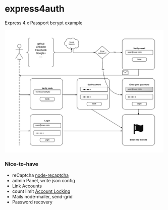 express4auth
============

Express 4.x Passport bcrypt example

![Auth Flow](https://raw.githubusercontent.com/cortezcristian/express4auth/master/pics/auth-flow.png)


### Nice-to-have

- reCaptcha [node-recaptcha](https://github.com/mirhampt/node-recaptcha)
- admin Panel, write json config
- Link Accounts
- count limit [Account Locking](http://devsmash.com/blog/implementing-max-login-attempts-with-mongoose)
- Mails node-mailer, send-grid
- Password recovery

